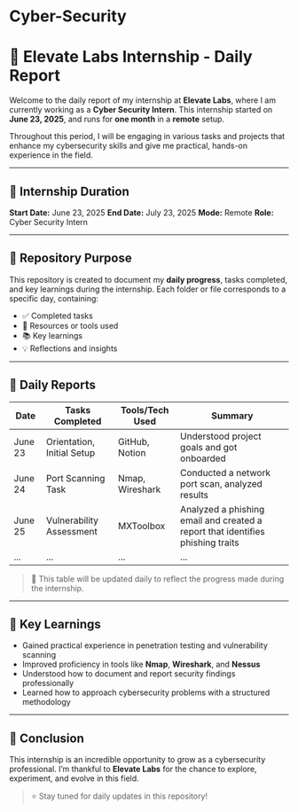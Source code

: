 # Cyber-Security

# 📝 Elevate Labs Internship - Daily Report

Welcome to the daily report of my internship at **Elevate Labs**, where I am currently working as a **Cyber Security Intern**. This internship started on **June 23, 2025**, and runs for **one month** in a **remote** setup.

Throughout this period, I will be engaging in various tasks and projects that enhance my cybersecurity skills and give me practical, hands-on experience in the field.

---

## 📅 Internship Duration

**Start Date:** June 23, 2025
**End Date:** July 23, 2025
**Mode:** Remote
**Role:** Cyber Security Intern

---

## 📂 Repository Purpose

This repository is created to document my **daily progress**, tasks completed, and key learnings during the internship. Each folder or file corresponds to a specific day, containing:

* ✅ Completed tasks
* 📂 Resources or tools used
* 📚 Key learnings
* 💡 Reflections and insights

---

## 📖 Daily Reports

| Date    | Tasks Completed            | Tools/Tech Used | Summary                                                                        |
| ------- | -------------------------- | --------------- | -------------------------------------------------------------------------------|
| June 23 | Orientation, Initial Setup | GitHub, Notion  | Understood project goals and got onboarded                                     |
| June 24 | Port Scanning Task         | Nmap, Wireshark | Conducted a network port scan, analyzed results                                |
| June 25 | Vulnerability Assessment   | MXToolbox       | Analyzed a phishing email and created a report that identifies phishing traits |
| ...     | ...                        | ...             | ...                                                 |

> 🔁 This table will be updated daily to reflect the progress made during the internship.

---

## 🧠 Key Learnings

* Gained practical experience in penetration testing and vulnerability scanning
* Improved proficiency in tools like **Nmap**, **Wireshark**, and **Nessus**
* Understood how to document and report security findings professionally
* Learned how to approach cybersecurity problems with a structured methodology

---

## 📌 Conclusion

This internship is an incredible opportunity to grow as a cybersecurity professional. I’m thankful to **Elevate Labs** for the chance to explore, experiment, and evolve in this field.

> ⭐️ Stay tuned for daily updates in this repository!


